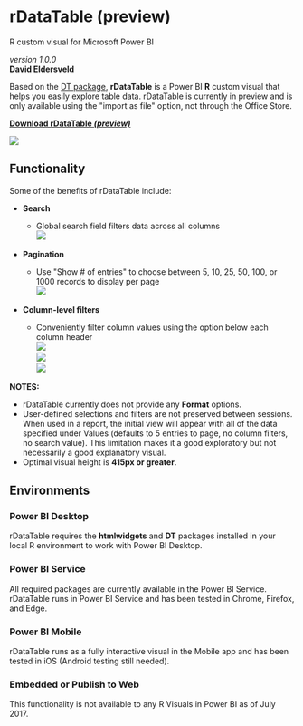 # rDataTable (preview)  

R custom visual for Microsoft Power BI  

*version 1.0.0*  
**David Eldersveld**  

Based on the [DT package](https://rstudio.github.io/DT/), **rDataTable** is a Power BI **R** custom visual that helps you easily explore table data. rDataTable is currently in preview and is only available using the "import as file" option, not through the Office Store.

[**Download rDataTable *(preview)***](https://github.com/deldersveld/rDataTable/raw/master/dist/rDataTable-1.0.0.pbiviz)
 

![](https://github.com/deldersveld/rDataTable/raw/master/images/rDataTable.PNG)


## Functionality  
Some of the benefits of rDataTable include:  

* **Search** 
  * Global search field filters data across all columns  
  ![](https://github.com/deldersveld/rDataTable/raw/master/images/GlobalSearch.PNG)  
  
* **Pagination**
  * Use "Show # of entries" to choose between 5, 10, 25, 50, 100, or 1000 records to display per page  
  ![](https://github.com/deldersveld/rDataTable/raw/master/images/ShowEntries.PNG)  
  
* **Column-level filters**
  * Conveniently filter column values using the option below each column header  
  ![](https://github.com/deldersveld/rDataTable/raw/master/images/ColumnFilters1.PNG)  
  ![](https://github.com/deldersveld/rDataTable/raw/master/images/ColumnFilters2.PNG)  
  ![](https://github.com/deldersveld/rDataTable/raw/master/images/ColumnFilters3.PNG)  

**NOTES:**  
* rDataTable currently does not provide any **Format** options.
* User-defined selections and filters are not preserved between sessions. When used in a report, the initial view will appear with all of the data specified under Values (defaults to 5 entries to page, no column filters, no search value). This limitation makes it a good exploratory but not necessarily a good explanatory visual.
* Optimal visual height is **415px or greater**.

## Environments  

### Power BI Desktop
rDataTable requires the **htmlwidgets** and **DT** packages installed in your local R environment to work with Power BI Desktop.

### Power BI Service
All required packages are currently available in the Power BI Service. rDataTable runs in Power BI Service and has been tested in Chrome, Firefox, and Edge.

### Power BI Mobile
rDataTable runs as a fully interactive visual in the Mobile app and has been tested in iOS (Android testing still needed).

### Embedded or Publish to Web
This functionality is not available to any R Visuals in Power BI as of July 2017.

